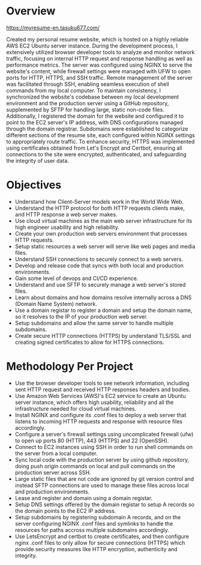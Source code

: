 
# Overview 
https://myresume-en.tasuku677.com/

 Created my personal resume website, which is hosted on a highly reliable AWS EC2 Ubuntu server instance. During the development process, I extensively utilized browser developer tools to analyze and monitor network traffic, focusing on internal HTTP request and response handling as well as performance metrics. The server was configured using NGINX to serve the website's content, while firewall settings were managed with UFW to open ports for HTTP, HTTPS, and SSH traffic. Remote management of the server was facilitated through SSH, enabling seamless execution of shell commands from my local computer. To maintain consistency, I synchronized the website's codebase between my local development environment and the production server using a GitHub repository, supplemented by SFTP for handling large, static non-code files. Additionally, I registered the domain for the website and configured it to point to the EC2 server's IP address, with DNS configurations managed through the domain registrar. Subdomains were established to categorize different sections of the resume site, each configured within NGINX settings to appropriately route traffic. To enhance security, HTTPS was implemented using certificates obtained from Let's Encrypt and Certbot, ensuring all connections to the site were encrypted, authenticated, and safeguarding the integrity of user data.
# Objectives
- Understand how Client-Server models work in the World Wide Web.
- Understand the HTTP protocol for both HTTP requests clients make, and HTTP response a web server makes.
- Use cloud virtual machines as the main web server infrastructure for its high engineer usability and high reliability.
- Create your own production web servers environment that processes HTTP requests.
- Setup static resources a web server will serve like web pages and media files.
- Understand SSH connections to securely connect to a web servers.
- Develop and release code that syncs with both local and production environments.
- Gain some level of devops and CI/CD experience.
- Understand and use SFTP to securely manage a web server's stored files.
- Learn about domains and how domains resolve internally across a DNS (Domain Name System) network.
- Use a domain registar to register a domain and setup the domain name, so it resolves to the IP of your production web server.
- Setup subdomains and allow the same server to handle multiple subdomains.
- Create secure HTTP connections (HTTPS) by understand TLS/SSL and creating signed certificates to allow for HTTPS connections.

# Methodology Per Project
- Use the browser developer tools to see network information, including sent HTTP request and received HTTP responses headers and bodies.
-  Use Amazon Web Services (AWS)'s EC2 service to create an Ubuntu server instance, which offers high usability, reliability and all the infrastructure needed for cloud virtual machines.
- Install NGINX and configure its .conf files to deploy a web server that listens to incoming HTTP requests and response with resource files accordingly.
- Configure a server's firewall settings using uncomplicated firewall (ufw) to open up ports 80 (HTTP), 443 (HTTPS) and 22 (OpenSSH).
- Connect to EC2 instances using SSH in order to run shell commands on the server from a local computer.
- Sync local code with the production server by using github repository, doing push origin commands on local and pull commands on the production server across SSH.
- Large static files that are not code are ignored by git version control and instead SFTP connections are used to manage these files across local and production environments.
- Lease and register and domain using a domain registar.
- Setup DNS settings offered by the domain registar to setup A records so the domain points to the EC2 IP address.
- Setup subdomains by registering subdomain A records, and on the server configuring NGINX .conf files and symlinks to handle the resources for paths accross multiple subdomains accordingly.
- Use LetsEncrypt and certbot to create certificates, and then configure nginx .conf files to only allow for secure connections (HTTPS) which provide security measures like HTTP encryption, authenticity and integrity.
